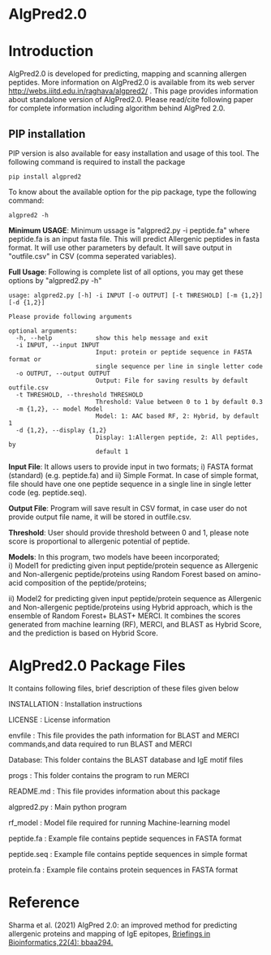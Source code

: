 # AlgPred2.0
# Introduction
AlgPred2.0 is developed for predicting, mapping and scanning allergen peptides. More information on AlgPred2.0 is available from its web server http://webs.iiitd.edu.in/raghava/algpred2/ . This page provides information about standalone version of AlgPred2.0. Please read/cite following paper for complete information including algorithm behind AlgPred 2.0.

## PIP installation
PIP version is also available for easy installation and usage of this tool. The following command is required to install the package 
```
pip install algpred2
```
To know about the available option for the pip package, type the following command:
```
algpred2 -h
```

**Minimum USAGE**: Minimum ussage is "algpred2.py -i peptide.fa" where peptide.fa is an input fasta file. 
This will predict Allergenic peptides in fasta format. It will use other parameters by default. It will save output in "outfile.csv" in CSV (comma seperated variables).

**Full Usage**: Following is complete list of all options, you may get these options by "algpred2.py -h" 

```
usage: algpred2.py [-h] -i INPUT [-o OUTPUT] [-t THRESHOLD] [-m {1,2}] [-d {1,2}]

Please provide following arguments

optional arguments:
  -h, --help            show this help message and exit
  -i INPUT, --input INPUT
                        Input: protein or peptide sequence in FASTA format or
                        single sequence per line in single letter code
  -o OUTPUT, --output OUTPUT
                        Output: File for saving results by default outfile.csv
  -t THRESHOLD, --threshold THRESHOLD
                        Threshold: Value between 0 to 1 by default 0.3
  -m {1,2}, -- model Model
                        Model: 1: AAC based RF, 2: Hybrid, by default 1
  -d {1,2}, --display {1,2}
                        Display: 1:Allergen peptide, 2: All peptides, by
                        default 1
```

**Input File**: It allows users to provide input in two formats; i) FASTA format (standard) (e.g. peptide.fa) and ii) Simple Format. In case of simple format, file should have one one peptide sequence in a single line in single letter code (eg. peptide.seq). 

**Output File**: Program will save result in CSV format, in case user do not provide output file name, it will be stored in outfile.csv.

**Threshold**: User should provide threshold between 0 and 1, please note score is proportional to allergenic potential of peptide.

**Models**: In this program, two models have beeen incorporated;  
  i) Model1 for predicting given input peptide/protein sequence as Allergenic and Non-allergenic peptide/proteins using Random Forest based on amino-acid composition of the peptide/proteins; 
   
   ii) Model2 for predicting given input peptide/protein sequence as Allergenic and Non-allergenic peptide/proteins using Hybrid approach, which is the ensemble of Random Forest+ BLAST+ MERCI. It combines the scores generated from machine learning (RF), MERCI, and BLAST as Hybrid Score, and the prediction is based on Hybrid Score.


AlgPred2.0 Package Files
=======================
It contains following files, brief description of these files given below

INSTALLATION  	: Installation instructions

LICENSE       	: License information

envfile : This file provides the path information for BLAST and MERCI commands,and data required to run BLAST and MERCI

Database: This folder contains the BLAST database and IgE motif files

progs : This folder contains the program to run MERCI

README.md     	: This file provides information about this package

algpred2.py 	: Main python program 

rf_model        : Model file required for running Machine-learning model

peptide.fa	: Example file contains peptide sequences in FASTA format

peptide.seq	: Example file contains peptide sequences in simple format

protein.fa	: Example file contains protein sequences in FASTA format 

# Reference
Sharma et al. (2021) AlgPred 2.0: an improved method for predicting allergenic proteins and mapping of IgE epitopes, <a href="https://academic.oup.com/bib/advance-article-abstract/doi/10.1093/bib/bbaa294/5985292?fbclid=IwAR1Q-60U7U7Kkzhmb7e-J4_641Y7KiH2fSaOq4bdnaRLxmyoe-rr8J1htjA">Briefings in Bioinformatics,22(4): bbaa294.</a> 

